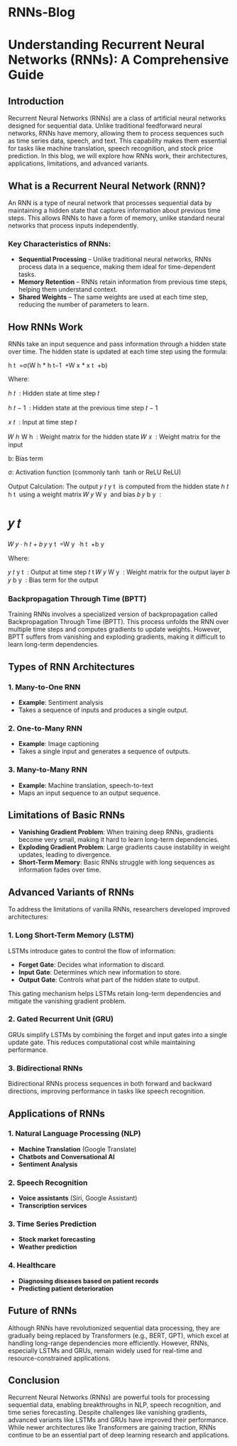 # RNNs-Blog

# Understanding Recurrent Neural Networks (RNNs): A Comprehensive Guide

## Introduction

Recurrent Neural Networks (RNNs) are a class of artificial neural networks designed for sequential data. Unlike traditional feedforward neural networks, RNNs have memory, allowing them to process sequences such as time series data, speech, and text. This capability makes them essential for tasks like machine translation, speech recognition, and stock price prediction. In this blog, we will explore how RNNs work, their architectures, applications, limitations, and advanced variants.

## What is a Recurrent Neural Network (RNN)?

An RNN is a type of neural network that processes sequential data by maintaining a hidden state that captures information about previous time steps. This allows RNNs to have a form of memory, unlike standard neural networks that process inputs independently.

### Key Characteristics of RNNs:

- **Sequential Processing** – Unlike traditional neural networks, RNNs process data in a sequence, making them ideal for time-dependent tasks.
- **Memory Retention** – RNNs retain information from previous time steps, helping them understand context.
- **Shared Weights** – The same weights are used at each time step, reducing the number of parameters to learn.

## How RNNs Work

RNNs take an input sequence and pass information through a hidden state over time. The hidden state is updated at each time step using the formula:

h 
t
​
 =σ(W 
h
​*
 h 
t−1
​
 +W 
x
​*
 x 
t
​
 +b)

Where:

ℎ
𝑡
​
 : Hidden state at time step 
𝑡

ℎ
𝑡
−
1
​
 : Hidden state at the previous time step 
𝑡
−
1

𝑥
𝑡
​
 : Input at time step 
𝑡

𝑊
ℎ
W 
h
​
 : Weight matrix for the hidden state
𝑊
𝑥
​
 : Weight matrix for the input


b: Bias term


σ: Activation function (commonly 
tanh
⁡
tanh or 
ReLU
ReLU)

Output Calculation:
The output 
𝑦
𝑡
y 
t
​
  is computed from the hidden state 
ℎ
𝑡
h 
t
​
  using a weight matrix 
𝑊
𝑦
W 
y
​
  and bias 
𝑏
𝑦
b 
y
​
 :

𝑦
𝑡
=
𝑊
𝑦
⋅
ℎ
𝑡
+
𝑏
𝑦
y 
t
​
 =W 
y
​
 ⋅h 
t
​
 +b 
y
​
 
Where:

𝑦
𝑡
y 
t
​
 : Output at time step 
𝑡
t
𝑊
𝑦
W 
y
​
 : Weight matrix for the output layer
𝑏
𝑦
b 
y
​
 : Bias term for the output
 
### Backpropagation Through Time (BPTT)

Training RNNs involves a specialized version of backpropagation called Backpropagation Through Time (BPTT). This process unfolds the RNN over multiple time steps and computes gradients to update weights. However, BPTT suffers from vanishing and exploding gradients, making it difficult to learn long-term dependencies.

## Types of RNN Architectures

### 1. Many-to-One RNN
- **Example**: Sentiment analysis
- Takes a sequence of inputs and produces a single output.

### 2. One-to-Many RNN
- **Example**: Image captioning
- Takes a single input and generates a sequence of outputs.

### 3. Many-to-Many RNN
- **Example**: Machine translation, speech-to-text
- Maps an input sequence to an output sequence.

## Limitations of Basic RNNs

- **Vanishing Gradient Problem**: When training deep RNNs, gradients become very small, making it hard to learn long-term dependencies.
- **Exploding Gradient Problem**: Large gradients cause instability in weight updates, leading to divergence.
- **Short-Term Memory**: Basic RNNs struggle with long sequences as information fades over time.

## Advanced Variants of RNNs

To address the limitations of vanilla RNNs, researchers developed improved architectures:

### 1. Long Short-Term Memory (LSTM)

LSTMs introduce gates to control the flow of information:

- **Forget Gate**: Decides what information to discard.
- **Input Gate**: Determines which new information to store.
- **Output Gate**: Controls what part of the hidden state to output.

This gating mechanism helps LSTMs retain long-term dependencies and mitigate the vanishing gradient problem.

### 2. Gated Recurrent Unit (GRU)

GRUs simplify LSTMs by combining the forget and input gates into a single update gate. This reduces computational cost while maintaining performance.

### 3. Bidirectional RNNs

Bidirectional RNNs process sequences in both forward and backward directions, improving performance in tasks like speech recognition.

## Applications of RNNs

### 1. Natural Language Processing (NLP)
- **Machine Translation** (Google Translate)
- **Chatbots and Conversational AI**
- **Sentiment Analysis**

### 2. Speech Recognition
- **Voice assistants** (Siri, Google Assistant)
- **Transcription services**

### 3. Time Series Prediction
- **Stock market forecasting**
- **Weather prediction**

### 4. Healthcare
- **Diagnosing diseases based on patient records**
- **Predicting patient deterioration**

## Future of RNNs

Although RNNs have revolutionized sequential data processing, they are gradually being replaced by Transformers (e.g., BERT, GPT), which excel at handling long-range dependencies more efficiently. However, RNNs, especially LSTMs and GRUs, remain widely used for real-time and resource-constrained applications.

## Conclusion

Recurrent Neural Networks (RNNs) are powerful tools for processing sequential data, enabling breakthroughs in NLP, speech recognition, and time series forecasting. Despite challenges like vanishing gradients, advanced variants like LSTMs and GRUs have improved their performance. While newer architectures like Transformers are gaining traction, RNNs continue to be an essential part of deep learning research and applications.
